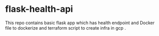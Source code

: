# flask-health-api
This repo contains basic flask app which has health endpoint and Docker file to dockerize and terraform script to create infra in gcp .
